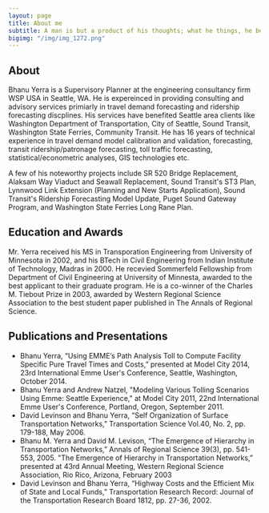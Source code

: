 ```yaml
---
layout: page
title: About me
subtitle: A man is but a product of his thoughts; what he things, he becomes. - Gandhi
bigimg: "/img/img_1272.png"
---
```


## About
Bhanu Yerra is a Supervisory Planner at the engineering consultancy firm WSP USA in Seattle, WA. He is expereinced in providing consulting and advisory services primiarly in travel demand forecasting and ridership forecasting discplines. His services have benefited Seattle area clients like Washington Department of Transportation, City of Seattle, Sound Transit, Washington State Ferries, Community Transit. He has 16 years of technical experience in travel demand model calibration and validation, forecasting, transit ridership/patronage forecasting, toll traffic forecasting, statistical/econometric analyses, GIS technologies etc.

A few of his noteworthy projects include SR 520 Bridge Replacement, Alaksam Way Viaduct and Seawall Replacement, Sound Transit's ST3 Plan, Lynnwood Link Extension (Planning and New Starts Application), Sound Transit's Ridership Forecasting Model Update, Puget Sound Gateway Program, and Washington State Ferries Long Rane Plan. 

## <b> Education and Awards </b>
Mr. Yerra received his MS in Transporation Engineering from University of Minnesota in 2002, and his BTech in Civil Engineering from Indian Institute of Technology, Madras in 2000.
He recevied Sommerfeld Fellowship from Department of Civil Engineering at University of Minnesta, awarded to the best applicant to their graduate program. He is a co-winner of the Charles M. Tiebout Prize in 2003, awarded by Western Regional Science Association to the best student paper published in The Annals of Regional Science.

## <b> Publications and Presentations </b>
* Bhanu Yerra, “Using EMME’s Path Analysis Toll to Compute Facility Specific Pure Travel Times and Costs,” presented at Model City 2014, 23rd International Emme User's Conference, Seattle, Washington, October 2014.
* Bhanu Yerra and Andrew Natzel, "Modeling Various Tolling Scenarios Using Emme: Seattle Experience," at Model City 2011, 22nd International Emme User's Conference, Portland, Oregon, September 2011.
* David Levinson and Bhanu Yerra, “Self Organization of Surface Transportation Networks,” Transportation Science Vol.40, No. 2, pp. 179-188, May 2006.
* Bhanu M. Yerra and David M. Levison, “The Emergence of Hierarchy in Transportation Networks,” Annals of Regional Science 39(3), pp. 541-553, 2005.
"The Emergence of Hierarchy in Transportation Networks,” presented at 43rd Annual Meeting, Western Regional Science Association, Rio Rico, Arizona, February 2003
* David Levinson and Bhanu Yerra, “Highway Costs and the Efficient Mix of State and Local Funds,” Transportation Research Record: Journal of the Transportation Research Board 1812, pp. 27-36, 2002.
